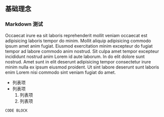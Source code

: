 ## 基础理念

### Markdown 测试

Occaecat irure ea sit laboris reprehenderit mollit veniam occaecat est adipisicing laboris tempor do minim. Mollit aliquip adipisicing commodo ipsum amet anim fugiat. Eiusmod exercitation minim excepteur do fugiat tempor ad labore commodo anim nostrud. Sit culpa amet tempor excepteur incididunt nostrud anim Lorem id aute laborum. In do elit dolore sunt nostrud. Amet sunt in elit deserunt adipisicing tempor consectetur irure minim nulla ex ipsum eiusmod proident. Ut sint labore deserunt sunt laboris enim Lorem nisi commodo sint veniam fugiat do amet.

* 列表项
* 列表项
  1. 列表项
  2. 列表项

```
CODE BLOCK
```